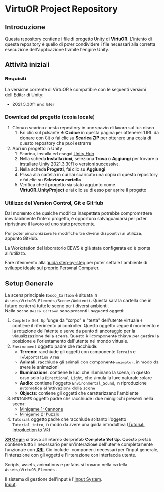 # VirtuOR Project Repository

## Introduzione

Questa repository contiene i file di progetto Unity di **VirtuOR**. L'intento di questa repository è quello di poter condividere i file necessari alla corretta esecuzione dell'applicazione tramite l'engine Unity.

## Attività iniziali

### Requisiti
La versione corrente di VirtuOR è compatibile con le seguenti versioni dell'Editor di Unity:

* 2021.3.30f1 and later

### Download del progetto (copia locale)

1. Clona o scarica questa repository in uno spazio di lavoro sul tuo disco
     1. Fai clic sul pulsante **⤓ Codice** in questa pagina per ottenere l'URL da clonare con Git o fai clic su **Scarica ZIP** per ottenere una copia di questo repository che puoi estrarre
1. Apri un progetto in Unity
     1. Scarica, installa ed esegui [Unity Hub](https://unity3d.com/get-unity/download)
     1. Nella scheda **Installazioni**, seleziona **Trova** o **Aggiungi** per trovare o installare Unity 2021.3.30f1 o versioni successive.
     1. Nella scheda **Progetti**, fai clic su **Aggiungi**
     1. Passa alla cartella in cui hai scaricato una copia di questo repository e fai clic su **Seleziona cartella**
     1. Verifica che il progetto sia stato aggiunto come **VirtuOR_UnityProject** e fai clic su di esso per aprire il progetto

### Utilizzo del Version Control, Git e GitHub

Dal momento che qualche modifica inaspettata potrebbe compromettere inevitabilmente l’intero progetto, è opportuno salvaguardarsi per poter ripristinare il lavoro ad uno stato precedente.

Per poter sincronizzare le modifiche tra diversi dispositivi si utilizza, appunto GitHub.

La Workstation del laboratorio DEWS è già stata configurata ed è pronta all'utilizzo.

Fare riferimento alla [guida step-by-step](Documentation/Configure_Code_Git.md) per poter settare l'ambiente di sviluppo ideale sul proprio Personal Computer.

## Setup Generale

La scena principale `Bosco_Cartoon` è situata in `Assets/VirtuOR_Elements/Scenes/Ambienti`. Questa sarà la cartella che in futuro conterrà tutte le scene per i diversi ambienti.  
Nella scena `Bosco_Cartoon` sono presenti i seguenti oggetti:
1. `Complete Set Up` funge da "corpo" e "testa" dell'utente virtuale e contiene il riferimento ai controller. Questo oggetto segue il movimento e la rotazione dell'utente e serve da punto di ancoraggio per la visualizzazione della scena. Questo è ilcomponente chiave per gestire la posizione e l'orientamento dell'utente nel mondo virtuale.
2. `Environment` oggetto padre che racchiude:
   - **Terreno**: racchiude gli oggetti con componente `Terrain` e `Teleportation Area`
   - **Animali**: racchiude gli animali con componente `Animator`, in modo da avere le animazioni
   - **Illuminazione**: contiene le luci che illuminano la scena, in questo caso solo la `Directional Light`, che simula la luce naturale solare
   - **Audio**: contiene l'oggetto `Environmental_Sound`, in riproduzione automatica all'attivazione della scena
   - **Objects**: contiene gli oggetti che caratterizzano l'ambiente
3. `MINIGAMES` oggetto padre che racchiude i due minigiochi presenti nella scena:
   - [Minigame 1: Cannone](Documentation/Minigame_1-Cannon.md)
   - [Minigame 2: Puzzle](Documentation/Minigame_2-Puzzle.md)
4. `Tutorial` oggetto padre che racchiude soltanto l'oggetto `Tutorial_intro`, in modo da avere una guida introduttiva ([Tutorial: Introduction to VR](Documentation/Tutorial_intro.md))

[**XR Origin**](https://docs.unity3d.com/2021.3/Documentation/Manual/xr-origin.html) si trova all'interno del prefab **Complete Set Up**. Questo prefab contiene tutto il necessario per un'interazione dell'utente completamente funzionale con [**XRI**](https://docs.unity3d.com/Packages/com.unity.xr.interaction.toolkit@2.4/manual/index.html). Ciò include i componenti necessari per l'input generale, l'interazione con gli oggetti e l'interazione con interfaccia utente.

Scripts, assets, animations e prefabs si trovano nella cartella `Assets/VirtuOR_Elements`.

Il sistema di gestione dell'input è l'[Input System](https://docs.unity3d.com/Manual/com.unity.inputsystem.html).  
[Input](Documentation/Input.md).
